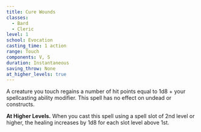 ```yaml
---
title: Cure Wounds
classes:
  - Bard
  - Cleric
level: 1
school: Evocation
casting_time: 1 action
range: Touch
components: V, S
duration: Instantaneous
saving_throw: None
at_higher_levels: true
---
```


A creature you touch regains a number of hit points equal to 1d8 + your spellcasting ability modifier. This spell has no effect on undead or constructs.

**At Higher Levels.** When you cast this spell using a spell slot of 2nd level or higher, the healing increases by 1d8 for each slot level above 1st.
